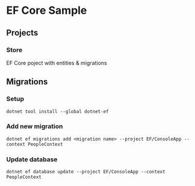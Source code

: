 # EF Core Sample

## Projects
### Store
EF Core poject with entities & migrations

## Migrations
### Setup
```
dotnet tool install --global dotnet-ef
```

### Add new migration
```
dotnet ef migrations add <migration name> --project EF/ConsoleApp --context PeopleContext
```

### Update database
```
dotnet ef database update --project EF/ConsoleApp --context PeopleContext
```